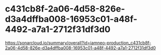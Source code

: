 # c431cb8f-2a06-4d58-826e-d3a4dffba008-16953c01-a48f-4492-a7a1-2712f31df3d0
https://sonarcloud.io/summary/overall?id=iamneo-production_c431cb8f-2a06-4d58-826e-d3a4dffba008-16953c01-a48f-4492-a7a1-2712f31df3d0
